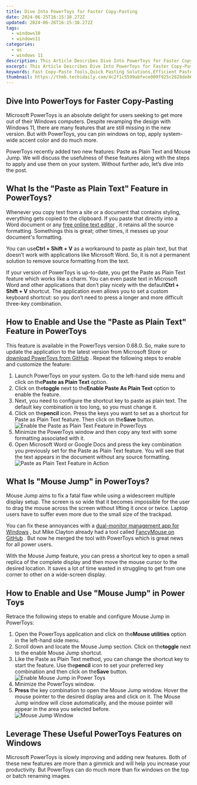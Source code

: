 ```yaml
---
title: Dive Into PowerToys for Faster Copy-Pasting
date: 2024-06-25T16:15:38.272Z
updated: 2024-06-26T16:15:38.272Z
tags:
  - windows10
  - windows11
categories:
  - os
  - windows 11
description: This Article Describes Dive Into PowerToys for Faster Copy-Pasting
excerpt: This Article Describes Dive Into PowerToys for Faster Copy-Pasting
keywords: Fast Copy-Paste Tools,Quick Pasting Solutions,Efficient Paste Features,Speed Up Text Editing,Powerful Text Actions,Rapid Copy Mechanism,Accelerated Paste Functions
thumbnail: https://thmb.techidaily.com/4c2f1c5599abfece009f925c2828de86667e5982a128d746578608e8851ede9e.jpg
---
```


## Dive Into PowerToys for Faster Copy-Pasting

 Microsoft PowerToys is an absolute delight for users seeking to get more out of their Windows computers. Despite revamping the design with Windows 11, there are many features that are still missing in the new version. But with PowerToys, you can pin windows on top, apply system-wide accent color and do much more.

 PowerToys recently added two new features: Paste as Plain Text and Mouse Jump. We will discuss the usefulness of these features along with the steps to apply and use them on your system. Without further ado, let’s dive into the post.

## What Is the "Paste as Plain Text" Feature in PowerToys?

 Whenever you copy text from a site or a document that contains styling, everything gets copied to the clipboard. If you paste that directly into a Word document or any [free online text editor](https://www.makeuseof.com/tag/6-more-fresh-free-online-word-processors/) , it retains all the source formatting. Somethings this is great; other times, it messes up your document's formatting.

 You can use**Ctrl + Shift + V** as a workaround to paste as plain text, but that doesn’t work with applications like Microsoft Word. So, it is not a permanent solution to remove source formatting from the text.

 If your version of PowerToys is up-to-date, you get the Paste as Plain Text feature which works like a charm. You can even paste text in Microsoft Word and other applications that don’t play nicely with the default**Ctrl + Shift + V** shortcut. The application even allows you to set a custom keyboard shortcut: so you don’t need to press a longer and more difficult three-key combination.

## How to Enable and Use the "Paste as Plain Text" Feature in PowerToys

 This feature is available in the PowerToys version 0.68.0\. So, make sure to update the application to the latest version from Microsoft Store or [download PowerToys from GitHub](https://github.com/microsoft/PowerToys/releases) . Repeat the following steps to enable and customize the feature:

1. Launch PowerToys on your system. Go to the left-hand side menu and click on the**Paste as Plain Text** option.
2. Click on the**toggle** next to the**Enable Paste As Plain Text** option to enable the feature.
3. Next, you need to configure the shortcut key to paste as plain text. The default key combination is too long, so you must change it.
4. Click on the**pencil** icon. Press the keys you want to set as a shortcut for Paste as Plain Text feature. Then click on the**Save** button.  
![Enable the Paste as Plain Text Feature in PowerToys](https://static1.makeuseofimages.com/wordpress/wp-content/uploads/2023/04/enable-the-paste-as-plain-text-feature-in-powertoys.jpg)
5. Minimize the PowerToys window and then copy any text with some formatting associated with it.
6. Open Microsoft Word or Google Docs and press the key combination you previously set for the Paste as Plain Text feature. You will see that the text appears in the document without any source formatting.  
![Paste as Plain Text Feature in Action](https://static1.makeuseofimages.com/wordpress/wp-content/uploads/2023/04/paste-as-plain-text-feature-in-action.jpg)

## What Is "Mouse Jump" in PowerToys?

 Mouse Jump aims to fix a fatal flaw while using a widescreen multiple display setup. The screen is so wide that it becomes impossible for the user to drag the mouse across the screen without lifting it once or twice. Laptop users have to suffer even more due to the small size of the trackpad.

 You can fix these annoyances with a [dual-monitor management app for Windows](https://www.makeuseof.com/software-manage-dual-monitors/) , but Mike Clayton already had a tool called [FancyMouse on GitHub](https://github.com/mikeclayton/FancyMouse) . But now he merged the tool with PowerToys which is great news for all power users.

 With the Mouse Jump feature, you can press a shortcut key to open a small replica of the complete display and then move the mouse cursor to the desired location. It saves a lot of time wasted in struggling to get from one corner to other on a wide-screen display.

## How to Enable and Use "Mouse Jump" in Power Toys

 Retrace the following steps to enable and configure Mouse Jump in PowerToys:

1. Open the PowerToys application and click on the**Mouse utilities** option in the left-hand side menu.
2. Scroll down and locate the Mouse Jump section. Click on the**toggle** next to the enable Mouse Jump shortcut.
3. Like the Paste as Plain Text method, you can change the shortcut key to start the feature. Use the**pencil** icon to set your preferred key combination and then click on the**Save** button.  
![Enable Mouse Jump in Power Toys](https://static1.makeuseofimages.com/wordpress/wp-content/uploads/2023/04/enable-mouse-jump-in-power-toys.jpg)
4. Minimize the PowerToys window.
5. **Press** the key combination to open the Mouse Jump window. Hover the mouse pointer to the desired display area and click on it. The Mouse Jump window will close automatically, and the mouse pointer will appear in the area you selected before.  
![Mouse Jump Window](https://static1.makeuseofimages.com/wordpress/wp-content/uploads/2023/04/mouse-jump-window.jpg)

## Leverage These Useful PowerToys Features on Windows

 Microsoft PowerToys is slowly improving and adding new features. Both of these new features are more than a gimmick and will help you increase your productivity. But PowerToys can do much more than fix windows on the top or batch renaming images.


<ins class="adsbygoogle"
     style="display:block"
     data-ad-format="autorelaxed"
     data-ad-client="ca-pub-7571918770474297"
     data-ad-slot="1223367746"></ins>



<ins class="adsbygoogle"
     style="display:block"
     data-ad-client="ca-pub-7571918770474297"
     data-ad-slot="8358498916"
     data-ad-format="auto"
     data-full-width-responsive="true"></ins>


